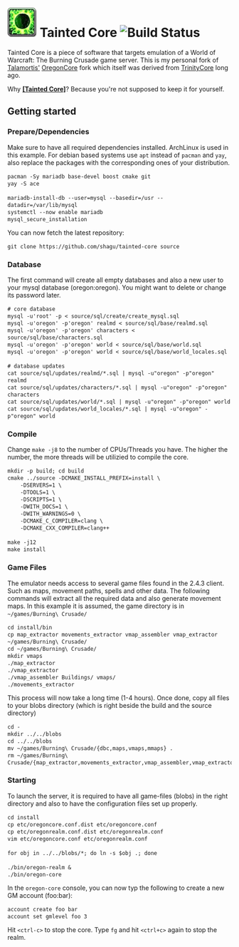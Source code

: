 # ![icon](img/logo.png) Tainted Core ![Build Status](https://github.com/shagu/tainted-core/actions/workflows/oregoncore.yml/badge.svg)

Tainted Core is a piece of software that targets emulation of a World of Warcraft: The Burning Crusade game server.
This is my personal fork of [Talamortis'](https://github.com/talamortis) [OregonCore](https://github.com/talamortis/OregonCore) fork which itself was derived from
[TrinityCore](https://github.com/TrinityCore/TrinityCore) long ago.

Why [**[Tainted Core]**](https://wowwiki-archive.fandom.com/wiki/Tainted_Core)? Because you're not supposed to keep it for yourself.

## Getting started

### Prepare/Dependencies
Make sure to have all required dependencies installed. ArchLinux is used in this example.
For debian based systems use `apt` instead of `pacman` and `yay`, also replace the packages
with the corresponding ones of your distribution.

    pacman -Sy mariadb base-devel boost cmake git
    yay -S ace

    mariadb-install-db --user=mysql --basedir=/usr --datadir=/var/lib/mysql
    systemctl --now enable mariadb
    mysql_secure_installation

You can now fetch the latest repository:

    git clone https://github.com/shagu/tainted-core source

### Database
The first command will create all empty databases and also a new user
to your mysql database (oregon:oregon). You might want to delete or
change its password later.

    # core database
    mysql -u'root' -p < source/sql/create/create_mysql.sql
    mysql -u'oregon' -p'oregon' realmd < source/sql/base/realmd.sql
    mysql -u'oregon' -p'oregon' characters < source/sql/base/characters.sql
    mysql -u'oregon' -p'oregon' world < source/sql/base/world.sql
    mysql -u'oregon' -p'oregon' world < source/sql/base/world_locales.sql

    # database updates
    cat source/sql/updates/realmd/*.sql | mysql -u"oregon" -p"oregon" realmd
    cat source/sql/updates/characters/*.sql | mysql -u"oregon" -p"oregon" characters
    cat source/sql/updates/world/*.sql | mysql -u"oregon" -p"oregon" world
    cat source/sql/updates/world_locales/*.sql | mysql -u"oregon" -p"oregon" world

### Compile
Change `make -j8` to the number of CPUs/Threads you have. The higher the number,
the more threads will be utilizied to compile the core.

    mkdir -p build; cd build
    cmake ../source -DCMAKE_INSTALL_PREFIX=install \
        -DSERVERS=1 \
        -DTOOLS=1 \
        -DSCRIPTS=1 \
        -DWITH_DOCS=1 \
        -DWITH_WARNINGS=0 \
        -DCMAKE_C_COMPILER=clang \
        -DCMAKE_CXX_COMPILER=clang++

    make -j12
    make install

### Game Files
The emulator needs access to several game files found in the 2.4.3 client.
Such as maps, movement paths, spells and other data. The following commands
will extract all the required data and also generate movement maps. In this example
it is assumed, the game directory is in `~/games/Burning\ Crusade/`

    cd install/bin
    cp map_extractor movements_extractor vmap_assembler vmap_extractor ~/games/Burning\ Crusade/
    cd ~/games/Burning\ Crusade/
    mkdir vmaps
    ./map_extractor
    ./vmap_extractor
    ./vmap_assembler Buildings/ vmaps/
    ./movements_extractor

This process will now take a long time (1-4 hours). Once done, copy all files to
your blobs directory (which is right beside the build and the source directory)

    cd -
    mkdir ../../blobs
    cd ../../blobs
    mv ~/games/Burning\ Crusade/{dbc,maps,vmaps,mmaps} .
    rm ~/games/Burning\ Crusade/{map_extractor,movements_extractor,vmap_assembler,vmap_extractor}

### Starting
To launch the server, it is required to have all game-files (blobs) in the right
directory and also to have the configuration files set up properly.

    cd install
    cp etc/oregoncore.conf.dist etc/oregoncore.conf
    cp etc/oregonrealm.conf.dist etc/oregonrealm.conf
    vim etc/oregoncore.conf etc/oregonrealm.conf

    for obj in ../../blobs/*; do ln -s $obj .; done

    ./bin/oregon-realm &
    ./bin/oregon-core

In the `oregon-core` console, you can now typ the following to create a new GM account (foo:bar):

    account create foo bar
    account set gmlevel foo 3

Hit `<ctrl-c>` to stop the core. Type `fg` and hit `<ctrl+c>` again to stop the realm.
